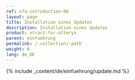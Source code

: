 ```yaml
---
ref: xfa-introduction-06
layout: page
title: Installation eines Updates
description: Installation eines Updates
product: xtract-for-alteryx
parent: einfuehrung
permalink: /:collection/:path
weight: 6
lang: de_DE
---
```


{% include _content/de/einfuehrung/update.md %}